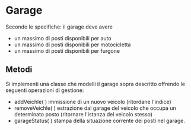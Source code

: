 # Garage

Secondo le specifiche: il garage deve avere

- un massimo di posti disponibili per auto
- un massimo di posti disponibili per motocicletta
- un massimo di posti disponibili per furgone

## Metodi

Si implementi una classe che modelli il garage sopra descritto offrendo le
seguenti operazioni di gestione:

- addVeichle( ) immissione di un nuovo veicolo (ritordane l'indice)
- removeVeichle( ) estrazione dal garage del veicolo che occupa un determinato posto (ritornare
  l'istanza del veicolo stesso)
- garageStatus( ) stampa della situazione corrente dei posti nel garage.
